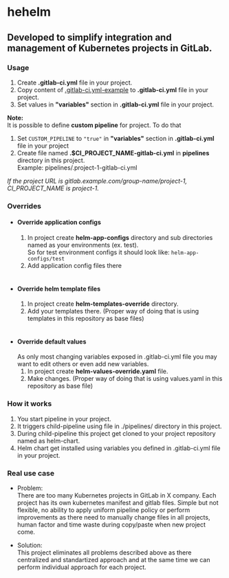 # hehelm

## Developed to simplify integration and management of Kubernetes projects in GitLab.

### Usage
1. Create __.gitlab-ci.yml__ file in your project.
2. Copy content of [.gitlab-ci.yml-example](./.gitlab-ci.yml-example) to __.gitlab-ci.yml__ file in your project.
3. Set values in __"variables"__ section in __.gitlab-ci.yml__ file in your project.

__Note:__ \
It is possible to define __custom pipeline__ for project. To do that
1. Set ```CUSTOM_PIPELINE``` to ```"true"``` in __"variables"__ section in __.gitlab-ci.yml__ file in your project
2. Create file named __.$CI_PROJECT_NAME-gitlab-ci.yml__ in __pipelines__ directory in this project. \
Example: pipelines/.project-1-gitlab-ci.yml

*If the project URL is gitlab.example.com/group-name/project-1, CI_PROJECT_NAME is project-1.*



### Overrides

- #### Override application configs
  1. In project create __helm-app-configs__ directory and sub directories named as your environments (ex. test).\
  So for test environment configs it should look like: ```helm-app-configs/test```
  2. Add application config files there
  <br/><br/>
- #### Override helm template files
  1. In project create __helm-templates-override__ directory.
  2. Add your templates there. (Proper way of doing that is using templates in this repository as base files)
  <br/><br/>
- #### Override default values
  As only most changing variables exposed in .gitlab-ci.yml file you may want to edit others or even add new variables.
  1. In project create __helm-values-override.yaml__ file.
  2. Make changes. (Proper way of doing that is using values.yaml in this repository as base file)


### How it works
1. You start pipeline in your project.
2. It triggers child-pipeline using file in ./pipelines/ directory in this project.
3. During child-pipeline this project get cloned to your project repository named as helm-chart.
4. Helm chart get installed using variables you defined in .gitlab-ci.yml file in your project.

### Real use case
- Problem: \
There are too many Kubernetes projects in GitLab in X company. Each project has its own kubernetes manifest and gitlab files. Simple but not flexible, no ability to apply uniform pipeline policy or perform improvements as there need to manually change files in all projects, human factor and time waste during copy/paste when new project come.

- Solution: \
This project eliminates all problems described above as there centralized and standartized approach and at the same time we can perform individual approach for each project.